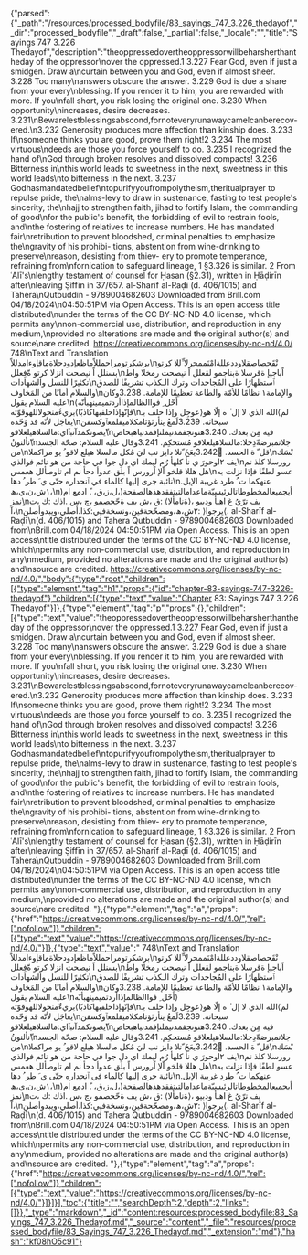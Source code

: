 {"parsed":{"_path":"/resources/processed_bodyfile/83_sayings_747_3.226_thedayof","_dir":"processed_bodyfile","_draft":false,"_partial":false,"_locale":"","title":"Sayings 747 3.226 Thedayof","description":"theoppressedovertheoppressorwillbeharsherthantheday of the oppressor\nover the oppressed.1 3.227 Fear God, even if just a smidgen. Draw a\ncurtain between you and God, even if almost sheer. 3.228 Too many\nanswers obscure the answer. 3.229 God is due a share from your every\nblessing. If you render it to him, you are rewarded with more. If you\nfall short, you risk losing the original one. 3.230 When opportunity\nincreases, desire decreases. 3.231\nBewarelestblessingsabscond,fornoteveryrunawaycamelcanberecov- ered.\n3.232 Generosity produces more affection than kinship does. 3.233 If\nsomeone thinks you are good, prove them right!2 3.234 The most virtuous\ndeeds are those you force yourself to do. 3.235 I recognized the hand of\nGod through broken resolves and dissolved compacts! 3.236 Bitterness in\nthis world leads to sweetness in the next, sweetness in this world leads\nto bitterness in the next. 3.237 Godhasmandatedbelief\ntopurifyyoufrompolytheism,theritualprayer to repulse pride, the\nalms-levy to draw in sustenance, fasting to test people's sincerity, the\nhajj to strengthen faith, jihad to fortify Islam, the commanding of good\nfor the public's benefit, the forbidding of evil to restrain fools, and\nthe fostering of relatives to increase numbers. He has mandated fair\nretribution to prevent bloodshed, criminal penalties to emphasize the\ngravity of his prohibi- tions, abstention from wine-drinking to preserve\nreason, desisting from thiev- ery to promote temperance, refraining from\nfornication to safeguard lineage, 1 §3.326 is similar. 2 From ʿAlī's\nlengthy testament of counsel for Ḥasan (§2.31), written in Ḥāḍirīn after\nleaving Ṣiffīn in 37/657. al-Sharīf al-Raḍī (d. 406/1015) and Tahera\nQutbuddin - 9789004682603 Downloaded from Brill.com 04/18/2024\n04:50:51PM via Open Access. This is an open access title distributed\nunder the terms of the CC BY-NC-ND 4.0 license, which permits any\nnon-commercial use, distribution, and reproduction in any medium,\nprovided no alterations are made and the original author(s) and source\nare credited. https://creativecommons.org/licenses/by-nc-nd/4.0/ 748\nText and Translation برشكرتومراحمللاًماظعإدودحلاةماقإوءامدللاً\nنْقَحصاصقلاوددعللةامْنَممحرلا ِّللا كرتو بسنلل اً نيصحت انزلا كرتو ةّفِعلل\nاًباجيإ ةقرسلا ةبناجمو لقعلل اً نيصحت رمخلا واط تكثيرًا للنسل والشهادات\nٱستظهارًا على المُجاحدات وترك الـكذب تشريفًا للصدق والسلام أمانًا من المَخاوف\nوالإمامة١ نظامًا للأمّة والطاعة تعظيمًا للإمامة. 3.238وكان عليه السلام يقول\nأَحْل ِ فواالظالمإذاأردتميمينهبأنّه⟩بريءٌمنحولاللهوقوّته⟨فإنّهإذاحلفبهاكاذبًا\nعوجِل وإذا حلف بـ⟩الله الذي لا إل ٰ ه إلّا هو⟨لم يعاجَل لأنّه قد وَحّده\nسبحانه. 3.239لَمعُ ينأرثؤتامكلاميفلمعٱوكسفن ّيصونكمدآنبٱاي:مالسلاهيلعلاقو\nفيه مِن بعدك. 3.240هنونجفمدنيملنإفمدنياهبحاص ّنألنونُ\nجلانمبرضةّدِحلا:مالسلاهيلعلاقو مُستحكِم. 3.241وقال عليه السلام: صحّة الجسد من\nقل ّ ة الحسد. 3.242ّيعَخَ ّنلا دايز نب ليَ مُكل مالسلا هيلع لاقو ُ يو مراكملا\nبْسَك يف ٢اوحورَ ي نأ كلهأ رُم ليمك اي دلِ جوا في حاجة من هو نائم فوالذي\nرورسلا كلذ نم هل هللا قلخو اّلإ اًرورس اً بلق عدوأ دحأ نم ام تاوصألل هعمس\nعسو لطفًا فإذا نزلت به نائبة جرى إليها كالماء في ٱنحداره حتّى ي َ طر ُ دها\nعنهكما ت ُ طرد غريبة الإبل. ١ش،ن،ي،ھ،\n)أيجميعالمخطوطاتالرئيسيّةماعدامالتيتفقدهذهالصفحة(،ل،ز،ق، .ً ادمع ام ٍنمز\nيف ترّيُ غ اهنأ ودبيو ،⟨ةنامألا⟩ :ق ،ش يف ةحّحصمو ،چ ،س .اذك :ك ،ت ،آ\n٢ش،ھ،ومصحّحةفين،ونسخةفيي:كذا.أصلي،ويبدوأصلن: ⟩يرجوا⟨. al-Sharīf al-Raḍī\n(d. 406/1015) and Tahera Qutbuddin - 9789004682603 Downloaded from\nBrill.com 04/18/2024 04:50:51PM via Open Access. This is an open access\ntitle distributed under the terms of the CC BY-NC-ND 4.0 license, which\npermits any non-commercial use, distribution, and reproduction in any\nmedium, provided no alterations are made and the original author(s) and\nsource are credited. https://creativecommons.org/licenses/by-nc-nd/4.0/","body":{"type":"root","children":[{"type":"element","tag":"h1","props":{"id":"chapter-83-sayings-747-3226-thedayof"},"children":[{"type":"text","value":"Chapter 83: Sayings 747 3.226 Thedayof"}]},{"type":"element","tag":"p","props":{},"children":[{"type":"text","value":"theoppressedovertheoppressorwillbeharsherthantheday of the oppressor\nover the oppressed.1 3.227 Fear God, even if just a smidgen. Draw a\ncurtain between you and God, even if almost sheer. 3.228 Too many\nanswers obscure the answer. 3.229 God is due a share from your every\nblessing. If you render it to him, you are rewarded with more. If you\nfall short, you risk losing the original one. 3.230 When opportunity\nincreases, desire decreases. 3.231\nBewarelestblessingsabscond,fornoteveryrunawaycamelcanberecov- ered.\n3.232 Generosity produces more affection than kinship does. 3.233 If\nsomeone thinks you are good, prove them right!2 3.234 The most virtuous\ndeeds are those you force yourself to do. 3.235 I recognized the hand of\nGod through broken resolves and dissolved compacts! 3.236 Bitterness in\nthis world leads to sweetness in the next, sweetness in this world leads\nto bitterness in the next. 3.237 Godhasmandatedbelief\ntopurifyyoufrompolytheism,theritualprayer to repulse pride, the\nalms-levy to draw in sustenance, fasting to test people's sincerity, the\nhajj to strengthen faith, jihad to fortify Islam, the commanding of good\nfor the public's benefit, the forbidding of evil to restrain fools, and\nthe fostering of relatives to increase numbers. He has mandated fair\nretribution to prevent bloodshed, criminal penalties to emphasize the\ngravity of his prohibi- tions, abstention from wine-drinking to preserve\nreason, desisting from thiev- ery to promote temperance, refraining from\nfornication to safeguard lineage, 1 §3.326 is similar. 2 From ʿAlī's\nlengthy testament of counsel for Ḥasan (§2.31), written in Ḥāḍirīn after\nleaving Ṣiffīn in 37/657. al-Sharīf al-Raḍī (d. 406/1015) and Tahera\nQutbuddin - 9789004682603 Downloaded from Brill.com 04/18/2024\n04:50:51PM via Open Access. This is an open access title distributed\nunder the terms of the CC BY-NC-ND 4.0 license, which permits any\nnon-commercial use, distribution, and reproduction in any medium,\nprovided no alterations are made and the original author(s) and source\nare credited. "},{"type":"element","tag":"a","props":{"href":"https://creativecommons.org/licenses/by-nc-nd/4.0/","rel":["nofollow"]},"children":[{"type":"text","value":"https://creativecommons.org/licenses/by-nc-nd/4.0/"}]},{"type":"text","value":" 748\nText and Translation برشكرتومراحمللاًماظعإدودحلاةماقإوءامدللاً\nنْقَحصاصقلاوددعللةامْنَممحرلا ِّللا كرتو بسنلل اً نيصحت انزلا كرتو ةّفِعلل\nاًباجيإ ةقرسلا ةبناجمو لقعلل اً نيصحت رمخلا واط تكثيرًا للنسل والشهادات\nٱستظهارًا على المُجاحدات وترك الـكذب تشريفًا للصدق والسلام أمانًا من المَخاوف\nوالإمامة١ نظامًا للأمّة والطاعة تعظيمًا للإمامة. 3.238وكان عليه السلام يقول\nأَحْل ِ فواالظالمإذاأردتميمينهبأنّه⟩بريءٌمنحولاللهوقوّته⟨فإنّهإذاحلفبهاكاذبًا\nعوجِل وإذا حلف بـ⟩الله الذي لا إل ٰ ه إلّا هو⟨لم يعاجَل لأنّه قد وَحّده\nسبحانه. 3.239لَمعُ ينأرثؤتامكلاميفلمعٱوكسفن ّيصونكمدآنبٱاي:مالسلاهيلعلاقو\nفيه مِن بعدك. 3.240هنونجفمدنيملنإفمدنياهبحاص ّنألنونُ\nجلانمبرضةّدِحلا:مالسلاهيلعلاقو مُستحكِم. 3.241وقال عليه السلام: صحّة الجسد من\nقل ّ ة الحسد. 3.242ّيعَخَ ّنلا دايز نب ليَ مُكل مالسلا هيلع لاقو ُ يو مراكملا\nبْسَك يف ٢اوحورَ ي نأ كلهأ رُم ليمك اي دلِ جوا في حاجة من هو نائم فوالذي\nرورسلا كلذ نم هل هللا قلخو اّلإ اًرورس اً بلق عدوأ دحأ نم ام تاوصألل هعمس\nعسو لطفًا فإذا نزلت به نائبة جرى إليها كالماء في ٱنحداره حتّى ي َ طر ُ دها\nعنهكما ت ُ طرد غريبة الإبل. ١ش،ن،ي،ھ،\n)أيجميعالمخطوطاتالرئيسيّةماعدامالتيتفقدهذهالصفحة(،ل،ز،ق، .ً ادمع ام ٍنمز\nيف ترّيُ غ اهنأ ودبيو ،⟨ةنامألا⟩ :ق ،ش يف ةحّحصمو ،چ ،س .اذك :ك ،ت ،آ\n٢ش،ھ،ومصحّحةفين،ونسخةفيي:كذا.أصلي،ويبدوأصلن: ⟩يرجوا⟨. al-Sharīf al-Raḍī\n(d. 406/1015) and Tahera Qutbuddin - 9789004682603 Downloaded from\nBrill.com 04/18/2024 04:50:51PM via Open Access. This is an open access\ntitle distributed under the terms of the CC BY-NC-ND 4.0 license, which\npermits any non-commercial use, distribution, and reproduction in any\nmedium, provided no alterations are made and the original author(s) and\nsource are credited. "},{"type":"element","tag":"a","props":{"href":"https://creativecommons.org/licenses/by-nc-nd/4.0/","rel":["nofollow"]},"children":[{"type":"text","value":"https://creativecommons.org/licenses/by-nc-nd/4.0/"}]}]}],"toc":{"title":"","searchDepth":2,"depth":2,"links":[]}},"_type":"markdown","_id":"content:resources:processed_bodyfile:83_Sayings_747_3.226_Thedayof.md","_source":"content","_file":"resources/processed_bodyfile/83_Sayings_747_3.226_Thedayof.md","_extension":"md"},"hash":"kf08hO5c91"}